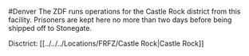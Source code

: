 #Denver 
The ZDF runs operations for the Castle Rock district from this facility. Prisoners are kept here no more than two days before being shipped off to Stonegate.

Disctrict: [[../../../Locations/FRFZ/Castle Rock|Castle Rock]]